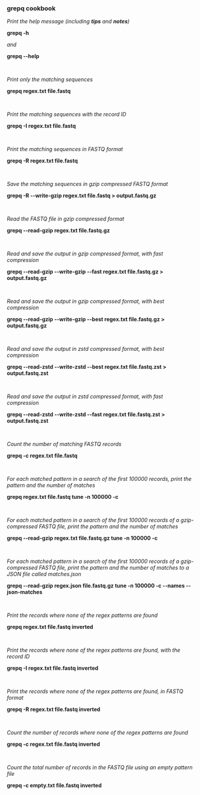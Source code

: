 ### grepq cookbook

*Print the help message (including **tips** and **notes**)*

**grepq -h**

*and*

**grepq --help**

<br>

*Print only the matching sequences*

**grepq regex.txt file.fastq**

<br>

*Print the matching sequences with the record ID*

**grepq -I regex.txt file.fastq**

<br>

*Print the matching sequences in FASTQ format*

**grepq -R regex.txt file.fastq**

<br>

*Save the matching sequences in gzip compressed FASTQ format*

**grepq -R --write-gzip regex.txt file.fastq > output.fastq.gz**

<br>

*Read the FASTQ file in gzip compressed format*

**grepq --read-gzip regex.txt file.fastq.gz**

<br>

*Read and save the output in gzip compressed format, with fast
compression*

**grepq --read-gzip --write-gzip --fast regex.txt file.fastq.gz > output.fastq.gz**

<br>

*Read and save the output in gzip compressed format, with best
compression*

**grepq --read-gzip --write-gzip --best regex.txt file.fastq.gz > output.fastq.gz**

<br>

*Read and save the output in zstd compressed format, with best
compression*

**grepq --read-zstd --write-zstd --best regex.txt file.fastq.zst > output.fastq.zst**

<br>

*Read and save the output in zstd compressed format, with fast
compression*

**grepq --read-zstd --write-zstd --fast regex.txt file.fastq.zst > output.fastq.zst**

<br>

*Count the number of matching FASTQ records*

**grepq -c regex.txt file.fastq**

<br>

*For each matched pattern in a search of the first 100000 records,
print the pattern and the number of matches*

**grepq regex.txt file.fastq tune -n 100000 -c**

<br>

*For each matched pattern in a search of the first 100000 records of
a gzip-compressed FASTQ file, print the pattern and the number of matches*

**grepq --read-gzip regex.txt file.fastq.gz tune -n 100000 -c**

<br>

*For each matched pattern in a search of the first 100000 records of
a gzip-compressed FASTQ file, print the pattern and the number of matches to a
JSON file called matches.json*

**grepq --read-gzip regex.json file.fastq.gz tune -n 100000 -c --names --json-matches**

<br>

*Print the records where none of the regex patterns are found*

**grepq regex.txt file.fastq inverted**

<br>

*Print the records where none of the regex patterns are found, with
the record ID*

**grepq -I regex.txt file.fastq inverted**

<br>

*Print the records where none of the regex patterns are found, in
FASTQ format*

**grepq -R regex.txt file.fastq inverted**

<br>

*Count the number of records where none of the regex patterns are
found*

**grepq -c regex.txt file.fastq inverted**

<br>

*Count the total number of records in the FASTQ file using an empty
pattern file*

**grepq -c empty.txt file.fastq inverted**
